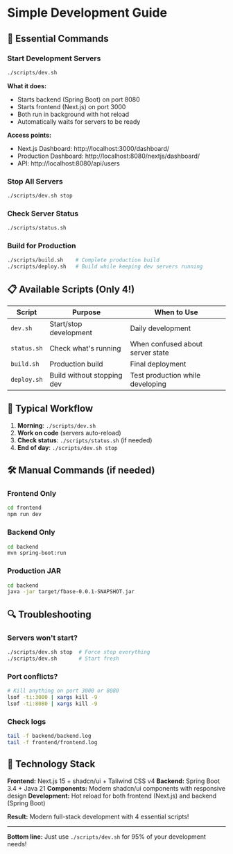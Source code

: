 # Simple Development Guide

## 🚀 Essential Commands

### Start Development Servers
```bash
./scripts/dev.sh
```
**What it does:**
- Starts backend (Spring Boot) on port 8080
- Starts frontend (Next.js) on port 3000
- Both run in background with hot reload
- Automatically waits for servers to be ready

**Access points:**
- Next.js Dashboard: http://localhost:3000/dashboard/
- Production Dashboard: http://localhost:8080/nextjs/dashboard/
- API: http://localhost:8080/api/users

### Stop All Servers
```bash
./scripts/dev.sh stop
```

### Check Server Status
```bash
./scripts/status.sh
```

### Build for Production
```bash
./scripts/build.sh    # Complete production build
./scripts/deploy.sh   # Build while keeping dev servers running
```

## 📋 Available Scripts (Only 4!)

| Script | Purpose | When to Use |
|--------|---------|-------------|
| `dev.sh` | Start/stop development | Daily development |
| `status.sh` | Check what's running | When confused about server state |
| `build.sh` | Production build | Final deployment |
| `deploy.sh` | Build without stopping dev | Test production while developing |

## 🎯 Typical Workflow

1. **Morning**: `./scripts/dev.sh`
2. **Work on code** (servers auto-reload)
3. **Check status**: `./scripts/status.sh` (if needed)
4. **End of day**: `./scripts/dev.sh stop`

## 🛠️ Manual Commands (if needed)

### Frontend Only
```bash
cd frontend
npm run dev
```

### Backend Only
```bash
cd backend
mvn spring-boot:run
```

### Production JAR
```bash
cd backend
java -jar target/fbase-0.0.1-SNAPSHOT.jar
```

## 🔍 Troubleshooting

### Servers won't start?
```bash
./scripts/dev.sh stop  # Force stop everything
./scripts/dev.sh       # Start fresh
```

### Port conflicts?
```bash
# Kill anything on port 3000 or 8080
lsof -ti:3000 | xargs kill -9
lsof -ti:8080 | xargs kill -9
```

### Check logs
```bash
tail -f backend/backend.log
tail -f frontend/frontend.log
```

## 🎉 Technology Stack

**Frontend:** Next.js 15 + shadcn/ui + Tailwind CSS v4
**Backend:** Spring Boot 3.4 + Java 21
**Components:** Modern shadcn/ui components with responsive design
**Development:** Hot reload for both frontend (Next.js) and backend (Spring Boot)

**Result:** Modern full-stack development with 4 essential scripts!

---

**Bottom line:** Just use `./scripts/dev.sh` for 95% of your development needs!